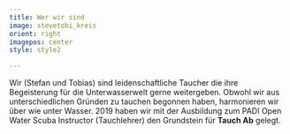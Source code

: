 ```yaml
---
title: Wer wir sind
image: stevetobi_kreis
orient: right
imagepos: center
style: style2

---
```

Wir (Stefan und Tobias) sind leidenschaftliche Taucher die ihre Begeisterung für die Unterwasserwelt gerne weitergeben. 
Obwohl wir aus unterschiedlichen Gründen zu tauchen begonnen haben, harmonieren wir über wie unter Wasser. 2019 haben wir mit der Ausbildung zum PADI Open Water Scuba Instructor (Tauchlehrer) den Grundstein für **Tauch Ab** gelegt.
